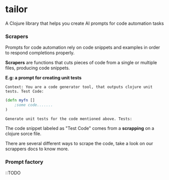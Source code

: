 # tailor

A Clojure library that helps you create AI prompts for code automation tasks

### Scrapers
Prompts for code automation rely on code snippets and examples in order to respond completions properly.

**Scrapers** are functions that cuts pieces of code from a single or multiple files, producing code snippets. 


**E.g: a prompt for creating unit tests**

```
Context: You are a code generator tool, that outputs clojure unit tests. Test Code:
```
```clojure
(defn myfn []
    ;some code.......
)
```
```
Generate unit tests for the code mentioned above. Tests:
```

The code snippet labeled as "Test Code" comes from a **scrapping** on a clojure sorce file.

There are several different ways to scrape the code, take a look on our scrappers docs to know more.

### Prompt factory
::TODO